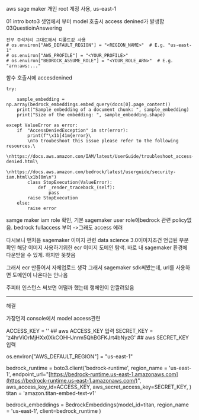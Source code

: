 aws sage maker 개인 root 계정 사용, us-east-1

01 intro boto3 셋업에서 부터 model 호출시 access denined가 발생함
03QuestioinAnswering
```
전부 주석처리 그대로해서 디폴트값 사용
# os.environ["AWS_DEFAULT_REGION"] = "<REGION_NAME>"  # E.g. "us-east-1"
# os.environ["AWS_PROFILE"] = "<YOUR_PROFILE>"
# os.environ["BEDROCK_ASSUME_ROLE"] = "<YOUR_ROLE_ARN>"  # E.g. "arn:aws:..."
```
함수 호출시에 accesdenined
```
try:
    
    sample_embedding = np.array(bedrock_embeddings.embed_query(docs[0].page_content))
    print("Sample embedding of a document chunk: ", sample_embedding)
    print("Size of the embedding: ", sample_embedding.shape)

except ValueError as error:
    if  "AccessDeniedException" in str(error):
        print(f"\x1b[41m{error}\
        \nTo troubeshoot this issue please refer to the following resources.\
         \nhttps://docs.aws.amazon.com/IAM/latest/UserGuide/troubleshoot_access-denied.html\
         \nhttps://docs.aws.amazon.com/bedrock/latest/userguide/security-iam.html\x1b[0m\n")      
        class StopExecution(ValueError):
            def _render_traceback_(self):
                pass
        raise StopExecution        
    else:
        raise error
```

samge maker iam role 확인, 기본 sagemaker user role에bedrock 관련 policy없음.
bedrock fullaccess 부여
->그래도 access 에러




다시보니 맨처음 sagemaker 이미지 관련 data science 3.0이미지조건 언급된 부분 확인
해당 이미지 사용하기위한 ecr 이미지 도메인 탐색. 바로 내 sagemaker 환경에 다운받을 수 있게.
하지만 못찾음

그래서 ecr 만들어서 자체업로드 생각
그래서 sagemaker sdk써봤는데, url를 사용하면 도메인이 나온다는  안나옴

주피터 인스턴스 써보면 어떨까 했는데 랭체인이 안깔려있음


---


해결

가장먼저 console에서 model access관련 

ACCESS_KEY = '' ## aws ACCESS_KEY 입력
SECRET_KEY = 'z4hrViOrMjHXx0XkCOHHJnrm5QhBGFKJrt4bNyzG' ## aws SECRET_KEY 입력

os.environ["AWS_DEFAULT_REGION"] = "us-east-1" 

bedrock_runtime = boto3.client('bedrock-runtime', 
                               region_name = 'us-east-1', 
                               endpoint_url="[https://bedrock-runtime.us-east-1.amazonaws.com](https://bedrock-runtime.us-east-1.amazonaws.com/)",  
                               aws_access_key_id=ACCESS_KEY,
                               aws_secret_access_key=SECRET_KEY,
                               )
titan = 'amazon.titan-embed-text-v1'

bedrock_embeddings = BedrockEmbeddings(model_id=titan,
                                     region_name = 'us-east-1', 
                                     client=bedrock_runtime
                                     )